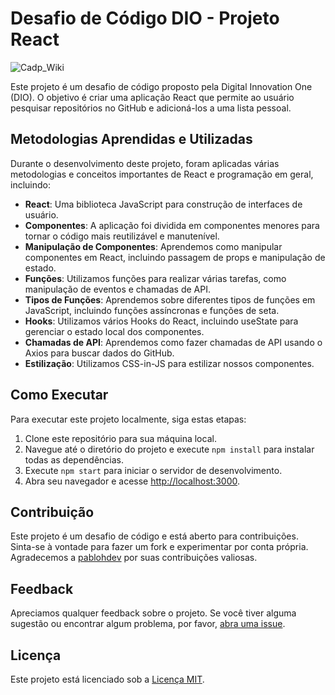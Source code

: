 # Desafio de Código DIO - Projeto React

![Cadp_Wiki](https://github.com/LeandroGoulart/desafio_github-wiki/assets/82618246/c58d890b-1dee-4035-8f05-905bf0b050fb)


Este projeto é um desafio de código proposto pela Digital Innovation One (DIO). O objetivo é criar uma aplicação React que permite ao usuário pesquisar repositórios no GitHub e adicioná-los a uma lista pessoal.

## Metodologias Aprendidas e Utilizadas

Durante o desenvolvimento deste projeto, foram aplicadas várias metodologias e conceitos importantes de React e programação em geral, incluindo:

- **React**: Uma biblioteca JavaScript para construção de interfaces de usuário.
- **Componentes**: A aplicação foi dividida em componentes menores para tornar o código mais reutilizável e manutenível.
- **Manipulação de Componentes**: Aprendemos como manipular componentes em React, incluindo passagem de props e manipulação de estado.
- **Funções**: Utilizamos funções para realizar várias tarefas, como manipulação de eventos e chamadas de API.
- **Tipos de Funções**: Aprendemos sobre diferentes tipos de funções em JavaScript, incluindo funções assíncronas e funções de seta.
- **Hooks**: Utilizamos vários Hooks do React, incluindo useState para gerenciar o estado local dos componentes.
- **Chamadas de API**: Aprendemos como fazer chamadas de API usando o Axios para buscar dados do GitHub.
- **Estilização**: Utilizamos CSS-in-JS para estilizar nossos componentes.

## Como Executar

Para executar este projeto localmente, siga estas etapas:

1. Clone este repositório para sua máquina local.
2. Navegue até o diretório do projeto e execute `npm install` para instalar todas as dependências.
3. Execute `npm start` para iniciar o servidor de desenvolvimento.
4. Abra seu navegador e acesse [http://localhost:3000](http://localhost:3000).

## Contribuição

Este projeto é um desafio de código e está aberto para contribuições. Sinta-se à vontade para fazer um fork e experimentar por conta própria. Agradecemos a [pablohdev](https://github.com/pablohdev) por suas contribuições valiosas.

## Feedback

Apreciamos qualquer feedback sobre o projeto. Se você tiver alguma sugestão ou encontrar algum problema, por favor, [abra uma issue](https://github.com/seu-username/seu-repositorio/issues).

## Licença

Este projeto está licenciado sob a [Licença MIT](LICENSE).
